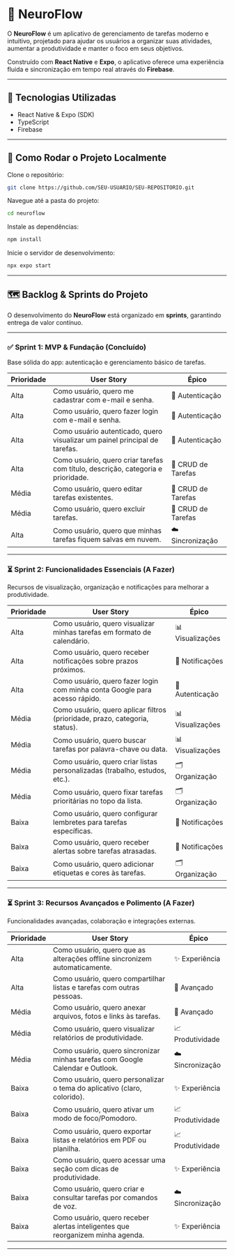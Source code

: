 # 🧠 NeuroFlow

O **NeuroFlow** é um aplicativo de gerenciamento de tarefas moderno e intuitivo, projetado para ajudar os usuários a organizar suas atividades, aumentar a produtividade e manter o foco em seus objetivos.  

Construído com **React Native** e **Expo**, o aplicativo oferece uma experiência fluida e sincronização em tempo real através do **Firebase**.

---

## 🚀 Tecnologias Utilizadas
- React Native & Expo (SDK)  
- TypeScript 
- Firebase 
---

## 🔧 Como Rodar o Projeto Localmente

Clone o repositório:

```bash
git clone https://github.com/SEU-USUARIO/SEU-REPOSITORIO.git
```

Navegue até a pasta do projeto:

```bash
cd neuroflow
```

Instale as dependências:

```bash
npm install
```

Inicie o servidor de desenvolvimento:

```bash
npx expo start
```

---

## 🗺️ Backlog & Sprints do Projeto

O desenvolvimento do **NeuroFlow** está organizado em **sprints**, garantindo entrega de valor contínuo.

---

### ✅ Sprint 1: MVP & Fundação (Concluído)
Base sólida do app: autenticação e gerenciamento básico de tarefas.

| Prioridade | User Story | Épico |
|------------|------------|-------|
| Alta | Como usuário, quero me cadastrar com e-mail e senha. | 🔑 Autenticação |
| Alta | Como usuário, quero fazer login com e-mail e senha. | 🔑 Autenticação |
| Alta | Como usuário autenticado, quero visualizar um painel principal de tarefas. | 🔑 Autenticação |
| Alta | Como usuário, quero criar tarefas com título, descrição, categoria e prioridade. | 📝 CRUD de Tarefas |
| Média | Como usuário, quero editar tarefas existentes. | 📝 CRUD de Tarefas |
| Média | Como usuário, quero excluir tarefas. | 📝 CRUD de Tarefas |
| Alta | Como usuário, quero que minhas tarefas fiquem salvas em nuvem. | ☁️ Sincronização |

---

### ⏳ Sprint 2: Funcionalidades Essenciais (A Fazer)
Recursos de visualização, organização e notificações para melhorar a produtividade.

| Prioridade | User Story | Épico |
|------------|------------|-------|
| Alta | Como usuário, quero visualizar minhas tarefas em formato de calendário. | 📊 Visualizações |
| Alta | Como usuário, quero receber notificações sobre prazos próximos. | 🔔 Notificações |
| Alta | Como usuário, quero fazer login com minha conta Google para acesso rápido. | 🔑 Autenticação |
| Média | Como usuário, quero aplicar filtros (prioridade, prazo, categoria, status). | 📊 Visualizações |
| Média | Como usuário, quero buscar tarefas por palavra-chave ou data. | 📊 Visualizações |
| Média | Como usuário, quero criar listas personalizadas (trabalho, estudos, etc.). | 🗂️ Organização |
| Média | Como usuário, quero fixar tarefas prioritárias no topo da lista. | 🗂️ Organização |
| Baixa | Como usuário, quero configurar lembretes para tarefas específicas. | 🔔 Notificações |
| Baixa | Como usuário, quero receber alertas sobre tarefas atrasadas. | 🔔 Notificações |
| Baixa | Como usuário, quero adicionar etiquetas e cores às tarefas. | 🗂️ Organização |

---

### ⏳ Sprint 3: Recursos Avançados e Polimento (A Fazer)
Funcionalidades avançadas, colaboração e integrações externas.

| Prioridade | User Story | Épico |
|------------|------------|-------|
| Alta | Como usuário, quero que as alterações offline sincronizem automaticamente. | ✨ Experiência |
| Alta | Como usuário, quero compartilhar listas e tarefas com outras pessoas. | 🚀 Avançado |
| Média | Como usuário, quero anexar arquivos, fotos e links às tarefas. | 🚀 Avançado |
| Média | Como usuário, quero visualizar relatórios de produtividade. | 📈 Produtividade |
| Média | Como usuário, quero sincronizar minhas tarefas com Google Calendar e Outlook. | ☁️ Sincronização |
| Baixa | Como usuário, quero personalizar o tema do aplicativo (claro, colorido). | ✨ Experiência |
| Baixa | Como usuário, quero ativar um modo de foco/Pomodoro. | 📈 Produtividade |
| Baixa | Como usuário, quero exportar listas e relatórios em PDF ou planilha. | 📈 Produtividade |
| Baixa | Como usuário, quero acessar uma seção com dicas de produtividade. | ✨ Experiência |
| Baixa | Como usuário, quero criar e consultar tarefas por comandos de voz. | ☁️ Sincronização |
| Baixa | Como usuário, quero receber alertas inteligentes que reorganizem minha agenda. | ✨ Experiência |

---
